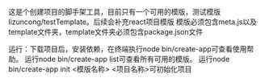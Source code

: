 这是个创建项目的脚手架工具，目前只有一个可用的模版，测试模版lizuncong/testTemplate。后续会补充react项目模版
模版必须包含meta.js以及template文件夹，template文件夹必须包含package.json文件

运行：下载项目后，安装依赖，在终端执行node bin/create-app可查看使用帮助。
运行node bin/create-app list可查看所有可用的模版。
运行node bin/create-app init <模版名称> <项目名称>可初始化项目

